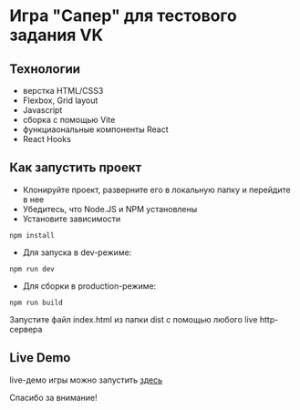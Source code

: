 # Игра "Сапер" для тестового задания VK

## Технологии

- верстка HTML/CSS3
- Flexbox, Grid layout
- Javascript
- сборка с помощью Vite
- функциаональные компоненты React
- React Hooks

## Как запустить проект

- Клонируйте проект, разверните его в локальную папку и перейдите в нее
- Убедитесь, что Node.JS и NPM установлены
- Установите зависимости

```shell
npm install
```

- Для запуска в dev-режиме:

```shell
npm run dev
```

- Для сборки в production-режиме:

```shell
npm run build
```

Запустите файл index.html из папки dist с помощью любого live http-сервера

## Live Demo

live-демо игры можно запустить [здесь](https://schapov.dev/minesweeper)

Спасибо за внимание!
